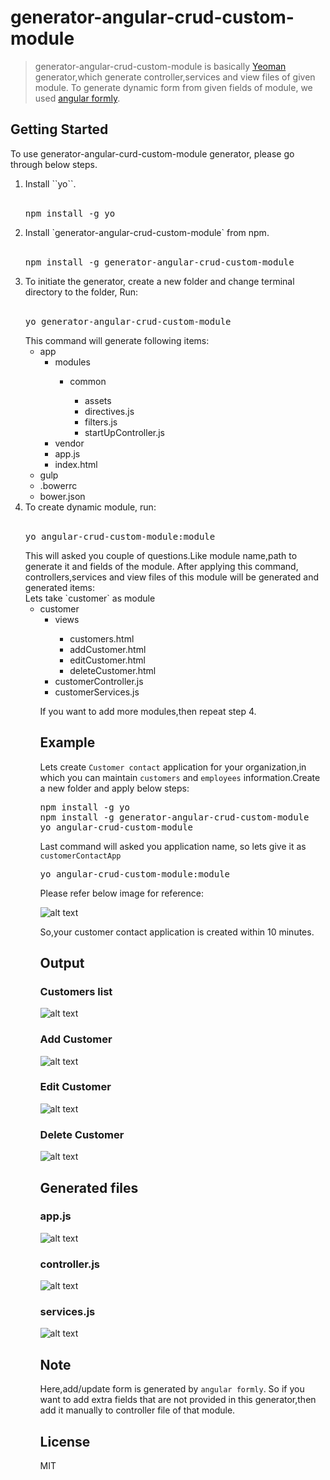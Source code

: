 # generator-angular-crud-custom-module

> generator-angular-crud-custom-module is basically [Yeoman](http://yeoman.io) generator,which generate controller,services and view files of given module. To generate dynamic form from given fields of module, we used [angular formly](http://docs.angular-formly.com/).

## Getting Started

To use generator-angular-curd-custom-module generator, please go through below steps.
<ol>
    <li> Install ``yo``.
        <br><br>
        <pre>npm install -g yo</pre>
        </li>
    <li> Install `generator-angular-crud-custom-module` from npm.
        <br><br>
        <pre>npm install -g generator-angular-crud-custom-module</pre>
        </li>
    <li> To initiate the generator, create a new folder and change terminal directory to the folder, Run:
        <br><br>
        <pre>yo generator-angular-crud-custom-module</pre>
        This command will generate following items:
        <ul>
            <li>app
                <ul>
                    <li>modules</li>
                    <ul>
                        <li>common</li>
                         <ul>
                            <li>assets</li>
                            <li>directives.js</li>
                            <li>filters.js</li>
                            <li>startUpController.js</li>
                         </ul>
                    </ul>
                    <li>vendor</li>
                    <li>app.js</li>
                    <li>index.html</li>
                </ul>
            </li>
            <li>gulp</li>
            <li>.bowerrc</li>
            <li>bower.json</li>
        </ul>
        </li>
    <li> To create dynamic module, run:
        <br><br>
        <pre>yo angular-crud-custom-module:module</pre>
        This will asked you couple of questions.Like module name,path to generate it and fields of the module. After applying this command, controllers,services and view files of this module will be generated and generated items:
        <br>Lets take `customer` as module
        <ul>
            <li>customer
                <ul>
                    <li>views</li>
                    <ul>
                        <li>customers.html</li>
                        <li>addCustomer.html</li>
                        <li>editCustomer.html</li>
                        <li>deleteCustomer.html</li>
                    </ul>
                    <li>customerController.js</li>
                    <li>customerServices.js</li>
                </ul></li></ul></li><ol>
If you want to add more modules,then repeat step 4.

## Example

Lets create `Customer contact` application for your organization,in which you can maintain `customers` and `employees` information.Create a new folder and apply below steps:

<pre>
npm install -g yo
npm install -g generator-angular-crud-custom-module
yo angular-crud-custom-module
</pre>
Last command will asked you application name, so lets give it as `customerContactApp`
<pre>
yo angular-crud-custom-module:module
</pre>
Please refer below image for reference:

![alt text](https://github.com/ShivaliPatel/generator-angular-crud-custom-module/blob/master/images/createModule.png)

So,your customer contact application is created within 10 minutes.

## Output
### Customers list
![alt text](https://github.com/ShivaliPatel/generator-angular-crud-custom-module/blob/master/images/customers.png)
### Add Customer
![alt text](https://github.com/ShivaliPatel/generator-angular-crud-custom-module/blob/master/images/addCustomer.png)
### Edit Customer
![alt text](https://github.com/ShivaliPatel/generator-angular-crud-custom-module/blob/master/images/updateCustomer.png)
### Delete Customer
![alt text](https://github.com/ShivaliPatel/generator-angular-crud-custom-module/blob/master/images/deleteCustomer.png)

## Generated files
### app.js
![alt text](https://github.com/ShivaliPatel/generator-angular-crud-custom-module/blob/master/images/appJs.png)
### controller.js
![alt text](https://github.com/ShivaliPatel/generator-angular-crud-custom-module/blob/master/images/controllerJs.png)
### services.js
![alt text](https://github.com/ShivaliPatel/generator-angular-crud-custom-module/blob/master/images/servicesJs.png)

## Note

Here,add/update form is generated by `angular formly`. So if you want to add extra fields that are not provided in this generator,then add it manually to controller file of that module.
## License

MIT
